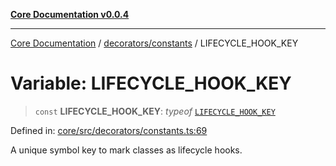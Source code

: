 [**Core Documentation v0.0.4**](../../../README.md)

***

[Core Documentation](../../../modules.md) / [decorators/constants](../README.md) / LIFECYCLE\_HOOK\_KEY

# Variable: LIFECYCLE\_HOOK\_KEY

> `const` **LIFECYCLE\_HOOK\_KEY**: *typeof* [`LIFECYCLE_HOOK_KEY`](LIFECYCLE_HOOK_KEY.md)

Defined in: [core/src/decorators/constants.ts:69](https://github.com/stonemjs/core/blob/4b1b931e44a5db2600109fa7ae2a8b532ed77730/src/decorators/constants.ts#L69)

A unique symbol key to mark classes as lifecycle hooks.
